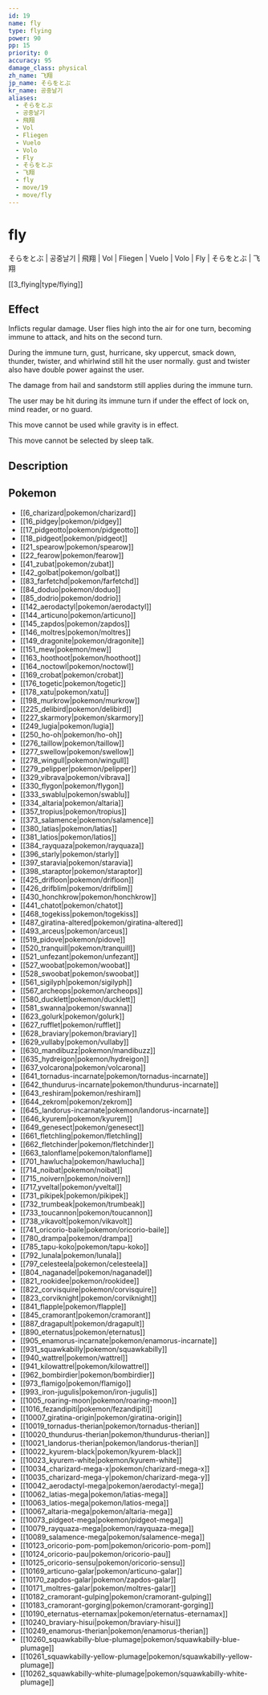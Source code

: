 ```yaml
---
id: 19
name: fly
type: flying
power: 90
pp: 15
priority: 0
accuracy: 95
damage_class: physical
zh_name: 飞翔
jp_name: そらをとぶ
kr_name: 공중날기
aliases:
  - そらをとぶ
  - 공중날기
  - 飛翔
  - Vol
  - Fliegen
  - Vuelo
  - Volo
  - Fly
  - そらをとぶ
  - 飞翔
  - fly
  - move/19
  - move/fly
---
```

# fly
    
そらをとぶ | 공중날기 | 飛翔 | Vol | Fliegen | Vuelo | Volo | Fly | そらをとぶ | 飞翔

[[3_flying|type/flying]]

## Effect

Inflicts regular damage.  User flies high into the air for one turn, becoming immune to attack, and hits on the second turn.

During the immune turn, gust, hurricane, sky uppercut, smack down, thunder, twister, and whirlwind still hit the user normally.  gust and twister also have double power against the user.

The damage from hail and sandstorm still applies during the immune turn.

The user may be hit during its immune turn if under the effect of lock on, mind reader, or no guard.

This move cannot be used while gravity is in effect.

This move cannot be selected by sleep talk.

## Description



## Pokemon

- [[6_charizard|pokemon/charizard]]
- [[16_pidgey|pokemon/pidgey]]
- [[17_pidgeotto|pokemon/pidgeotto]]
- [[18_pidgeot|pokemon/pidgeot]]
- [[21_spearow|pokemon/spearow]]
- [[22_fearow|pokemon/fearow]]
- [[41_zubat|pokemon/zubat]]
- [[42_golbat|pokemon/golbat]]
- [[83_farfetchd|pokemon/farfetchd]]
- [[84_doduo|pokemon/doduo]]
- [[85_dodrio|pokemon/dodrio]]
- [[142_aerodactyl|pokemon/aerodactyl]]
- [[144_articuno|pokemon/articuno]]
- [[145_zapdos|pokemon/zapdos]]
- [[146_moltres|pokemon/moltres]]
- [[149_dragonite|pokemon/dragonite]]
- [[151_mew|pokemon/mew]]
- [[163_hoothoot|pokemon/hoothoot]]
- [[164_noctowl|pokemon/noctowl]]
- [[169_crobat|pokemon/crobat]]
- [[176_togetic|pokemon/togetic]]
- [[178_xatu|pokemon/xatu]]
- [[198_murkrow|pokemon/murkrow]]
- [[225_delibird|pokemon/delibird]]
- [[227_skarmory|pokemon/skarmory]]
- [[249_lugia|pokemon/lugia]]
- [[250_ho-oh|pokemon/ho-oh]]
- [[276_taillow|pokemon/taillow]]
- [[277_swellow|pokemon/swellow]]
- [[278_wingull|pokemon/wingull]]
- [[279_pelipper|pokemon/pelipper]]
- [[329_vibrava|pokemon/vibrava]]
- [[330_flygon|pokemon/flygon]]
- [[333_swablu|pokemon/swablu]]
- [[334_altaria|pokemon/altaria]]
- [[357_tropius|pokemon/tropius]]
- [[373_salamence|pokemon/salamence]]
- [[380_latias|pokemon/latias]]
- [[381_latios|pokemon/latios]]
- [[384_rayquaza|pokemon/rayquaza]]
- [[396_starly|pokemon/starly]]
- [[397_staravia|pokemon/staravia]]
- [[398_staraptor|pokemon/staraptor]]
- [[425_drifloon|pokemon/drifloon]]
- [[426_drifblim|pokemon/drifblim]]
- [[430_honchkrow|pokemon/honchkrow]]
- [[441_chatot|pokemon/chatot]]
- [[468_togekiss|pokemon/togekiss]]
- [[487_giratina-altered|pokemon/giratina-altered]]
- [[493_arceus|pokemon/arceus]]
- [[519_pidove|pokemon/pidove]]
- [[520_tranquill|pokemon/tranquill]]
- [[521_unfezant|pokemon/unfezant]]
- [[527_woobat|pokemon/woobat]]
- [[528_swoobat|pokemon/swoobat]]
- [[561_sigilyph|pokemon/sigilyph]]
- [[567_archeops|pokemon/archeops]]
- [[580_ducklett|pokemon/ducklett]]
- [[581_swanna|pokemon/swanna]]
- [[623_golurk|pokemon/golurk]]
- [[627_rufflet|pokemon/rufflet]]
- [[628_braviary|pokemon/braviary]]
- [[629_vullaby|pokemon/vullaby]]
- [[630_mandibuzz|pokemon/mandibuzz]]
- [[635_hydreigon|pokemon/hydreigon]]
- [[637_volcarona|pokemon/volcarona]]
- [[641_tornadus-incarnate|pokemon/tornadus-incarnate]]
- [[642_thundurus-incarnate|pokemon/thundurus-incarnate]]
- [[643_reshiram|pokemon/reshiram]]
- [[644_zekrom|pokemon/zekrom]]
- [[645_landorus-incarnate|pokemon/landorus-incarnate]]
- [[646_kyurem|pokemon/kyurem]]
- [[649_genesect|pokemon/genesect]]
- [[661_fletchling|pokemon/fletchling]]
- [[662_fletchinder|pokemon/fletchinder]]
- [[663_talonflame|pokemon/talonflame]]
- [[701_hawlucha|pokemon/hawlucha]]
- [[714_noibat|pokemon/noibat]]
- [[715_noivern|pokemon/noivern]]
- [[717_yveltal|pokemon/yveltal]]
- [[731_pikipek|pokemon/pikipek]]
- [[732_trumbeak|pokemon/trumbeak]]
- [[733_toucannon|pokemon/toucannon]]
- [[738_vikavolt|pokemon/vikavolt]]
- [[741_oricorio-baile|pokemon/oricorio-baile]]
- [[780_drampa|pokemon/drampa]]
- [[785_tapu-koko|pokemon/tapu-koko]]
- [[792_lunala|pokemon/lunala]]
- [[797_celesteela|pokemon/celesteela]]
- [[804_naganadel|pokemon/naganadel]]
- [[821_rookidee|pokemon/rookidee]]
- [[822_corvisquire|pokemon/corvisquire]]
- [[823_corviknight|pokemon/corviknight]]
- [[841_flapple|pokemon/flapple]]
- [[845_cramorant|pokemon/cramorant]]
- [[887_dragapult|pokemon/dragapult]]
- [[890_eternatus|pokemon/eternatus]]
- [[905_enamorus-incarnate|pokemon/enamorus-incarnate]]
- [[931_squawkabilly|pokemon/squawkabilly]]
- [[940_wattrel|pokemon/wattrel]]
- [[941_kilowattrel|pokemon/kilowattrel]]
- [[962_bombirdier|pokemon/bombirdier]]
- [[973_flamigo|pokemon/flamigo]]
- [[993_iron-jugulis|pokemon/iron-jugulis]]
- [[1005_roaring-moon|pokemon/roaring-moon]]
- [[1016_fezandipiti|pokemon/fezandipiti]]
- [[10007_giratina-origin|pokemon/giratina-origin]]
- [[10019_tornadus-therian|pokemon/tornadus-therian]]
- [[10020_thundurus-therian|pokemon/thundurus-therian]]
- [[10021_landorus-therian|pokemon/landorus-therian]]
- [[10022_kyurem-black|pokemon/kyurem-black]]
- [[10023_kyurem-white|pokemon/kyurem-white]]
- [[10034_charizard-mega-x|pokemon/charizard-mega-x]]
- [[10035_charizard-mega-y|pokemon/charizard-mega-y]]
- [[10042_aerodactyl-mega|pokemon/aerodactyl-mega]]
- [[10062_latias-mega|pokemon/latias-mega]]
- [[10063_latios-mega|pokemon/latios-mega]]
- [[10067_altaria-mega|pokemon/altaria-mega]]
- [[10073_pidgeot-mega|pokemon/pidgeot-mega]]
- [[10079_rayquaza-mega|pokemon/rayquaza-mega]]
- [[10089_salamence-mega|pokemon/salamence-mega]]
- [[10123_oricorio-pom-pom|pokemon/oricorio-pom-pom]]
- [[10124_oricorio-pau|pokemon/oricorio-pau]]
- [[10125_oricorio-sensu|pokemon/oricorio-sensu]]
- [[10169_articuno-galar|pokemon/articuno-galar]]
- [[10170_zapdos-galar|pokemon/zapdos-galar]]
- [[10171_moltres-galar|pokemon/moltres-galar]]
- [[10182_cramorant-gulping|pokemon/cramorant-gulping]]
- [[10183_cramorant-gorging|pokemon/cramorant-gorging]]
- [[10190_eternatus-eternamax|pokemon/eternatus-eternamax]]
- [[10240_braviary-hisui|pokemon/braviary-hisui]]
- [[10249_enamorus-therian|pokemon/enamorus-therian]]
- [[10260_squawkabilly-blue-plumage|pokemon/squawkabilly-blue-plumage]]
- [[10261_squawkabilly-yellow-plumage|pokemon/squawkabilly-yellow-plumage]]
- [[10262_squawkabilly-white-plumage|pokemon/squawkabilly-white-plumage]]

